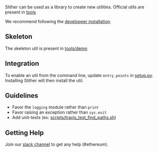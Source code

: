 Slither can be used as a library to create new utilities.
Official utils are present in [tools](https://github.com/crytic/slither/tree/master/slither/tools)

We recommend following the [developper installation](https://github.com/crytic/slither/wiki/Developer-installation).

## Skeleton
The skeleton util is present in [tools/demo](https://github.com/crytic/slither/tree/master/slither/tools/demo)

## Integration

To enable an util from the command line, update `entry_points` in [setup.py](https://github.com/crytic/slither/blob/master/setup.py).
Installing Slither will then install the util.

## Guidelines

- Favor the `logging` module rather than `print`
- Favor raising an exception rather than `sys.exit`
- Add unit-tests (ex: [scripts/travis_test_find_paths.sh](https://github.com/crytic/slither/blob/master/scripts/ci_test_find_paths.sh))

## Getting Help
Join our [slack channel](https://empireslacking.herokuapp.com/) to get any help (#ethereum).
